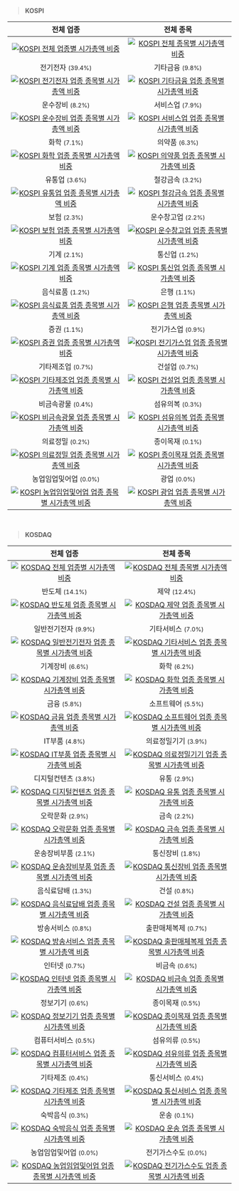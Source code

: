 <br>

> **KOSPI**<a id="KOSPI"></a>

| 전체 업종 | 전체 종목 |
| :---: | :---: |
| [![KOSPI 전체 업종별 시가총액 비중](images/kospi_all_all_업종.png)](kospi_all_all_업종/) | [![KOSPI 전체 종목별 시가총액 비중](images/kospi_all_all_종목.png)](kospi_all_all_종목/) |
| 전기전자 <small>(39.4%)</small> | 기타금융 <small>(9.8%)</small> |
| [![KOSPI 전기전자 업종 종목별 시가총액 비중](images/kospi_업종_전기전자_종목.png)](kospi_업종_전기전자_종목/) | [![KOSPI 기타금융 업종 종목별 시가총액 비중](images/kospi_업종_기타금융_종목.png)](kospi_업종_기타금융_종목/) |
| 운수장비 <small>(8.2%)</small> | 서비스업 <small>(7.9%)</small> |
| [![KOSPI 운수장비 업종 종목별 시가총액 비중](images/kospi_업종_운수장비_종목.png)](kospi_업종_운수장비_종목/) | [![KOSPI 서비스업 업종 종목별 시가총액 비중](images/kospi_업종_서비스업_종목.png)](kospi_업종_서비스업_종목/) |
| 화학 <small>(7.1%)</small> | 의약품 <small>(6.3%)</small> |
| [![KOSPI 화학 업종 종목별 시가총액 비중](images/kospi_업종_화학_종목.png)](kospi_업종_화학_종목/) | [![KOSPI 의약품 업종 종목별 시가총액 비중](images/kospi_업종_의약품_종목.png)](kospi_업종_의약품_종목/) |
| 유통업 <small>(3.6%)</small> | 철강금속 <small>(3.2%)</small> |
| [![KOSPI 유통업 업종 종목별 시가총액 비중](images/kospi_업종_유통업_종목.png)](kospi_업종_유통업_종목/) | [![KOSPI 철강금속 업종 종목별 시가총액 비중](images/kospi_업종_철강금속_종목.png)](kospi_업종_철강금속_종목/) |
| 보험 <small>(2.3%)</small> | 운수창고업 <small>(2.2%)</small> |
| [![KOSPI 보험 업종 종목별 시가총액 비중](images/kospi_업종_보험_종목.png)](kospi_업종_보험_종목/) | [![KOSPI 운수창고업 업종 종목별 시가총액 비중](images/kospi_업종_운수창고업_종목.png)](kospi_업종_운수창고업_종목/) |
| 기계 <small>(2.1%)</small> | 통신업 <small>(1.2%)</small> |
| [![KOSPI 기계 업종 종목별 시가총액 비중](images/kospi_업종_기계_종목.png)](kospi_업종_기계_종목/) | [![KOSPI 통신업 업종 종목별 시가총액 비중](images/kospi_업종_통신업_종목.png)](kospi_업종_통신업_종목/) |
| 음식료품 <small>(1.2%)</small> | 은행 <small>(1.1%)</small> |
| [![KOSPI 음식료품 업종 종목별 시가총액 비중](images/kospi_업종_음식료품_종목.png)](kospi_업종_음식료품_종목/) | [![KOSPI 은행 업종 종목별 시가총액 비중](images/kospi_업종_은행_종목.png)](kospi_업종_은행_종목/) |
| 증권 <small>(1.1%)</small> | 전기가스업 <small>(0.9%)</small> |
| [![KOSPI 증권 업종 종목별 시가총액 비중](images/kospi_업종_증권_종목.png)](kospi_업종_증권_종목/) | [![KOSPI 전기가스업 업종 종목별 시가총액 비중](images/kospi_업종_전기가스업_종목.png)](kospi_업종_전기가스업_종목/) |
| 기타제조업 <small>(0.7%)</small> | 건설업 <small>(0.7%)</small> |
| [![KOSPI 기타제조업 업종 종목별 시가총액 비중](images/kospi_업종_기타제조업_종목.png)](kospi_업종_기타제조업_종목/) | [![KOSPI 건설업 업종 종목별 시가총액 비중](images/kospi_업종_건설업_종목.png)](kospi_업종_건설업_종목/) |
| 비금속광물 <small>(0.4%)</small> | 섬유의복 <small>(0.3%)</small> |
| [![KOSPI 비금속광물 업종 종목별 시가총액 비중](images/kospi_업종_비금속광물_종목.png)](kospi_업종_비금속광물_종목/) | [![KOSPI 섬유의복 업종 종목별 시가총액 비중](images/kospi_업종_섬유의복_종목.png)](kospi_업종_섬유의복_종목/) |
| 의료정밀 <small>(0.2%)</small> | 종이목재 <small>(0.1%)</small> |
| [![KOSPI 의료정밀 업종 종목별 시가총액 비중](images/kospi_업종_의료정밀_종목.png)](kospi_업종_의료정밀_종목/) | [![KOSPI 종이목재 업종 종목별 시가총액 비중](images/kospi_업종_종이목재_종목.png)](kospi_업종_종이목재_종목/) |
| 농업임업및어업 <small>(0.0%)</small> | 광업 <small>(0.0%)</small> |
| [![KOSPI 농업임업및어업 업종 종목별 시가총액 비중](images/kospi_업종_농업임업및어업_종목.png)](kospi_업종_농업임업및어업_종목/) | [![KOSPI 광업 업종 종목별 시가총액 비중](images/kospi_업종_광업_종목.png)](kospi_업종_광업_종목/) |


<br>

> **KOSDAQ**<a id="KOSDAQ"></a>

| 전체 업종 | 전체 종목 |
| :---: | :---: |
| [![KOSDAQ 전체 업종별 시가총액 비중](images/kosdaq_all_all_업종.png)](kosdaq_all_all_업종/) | [![KOSDAQ 전체 종목별 시가총액 비중](images/kosdaq_all_all_종목.png)](kosdaq_all_all_종목/) |
| 반도체 <small>(14.1%)</small> | 제약 <small>(12.4%)</small> |
| [![KOSDAQ 반도체 업종 종목별 시가총액 비중](images/kosdaq_업종_반도체_종목.png)](kosdaq_업종_반도체_종목/) | [![KOSDAQ 제약 업종 종목별 시가총액 비중](images/kosdaq_업종_제약_종목.png)](kosdaq_업종_제약_종목/) |
| 일반전기전자 <small>(9.9%)</small> | 기타서비스 <small>(7.0%)</small> |
| [![KOSDAQ 일반전기전자 업종 종목별 시가총액 비중](images/kosdaq_업종_일반전기전자_종목.png)](kosdaq_업종_일반전기전자_종목/) | [![KOSDAQ 기타서비스 업종 종목별 시가총액 비중](images/kosdaq_업종_기타서비스_종목.png)](kosdaq_업종_기타서비스_종목/) |
| 기계장비 <small>(6.6%)</small> | 화학 <small>(6.2%)</small> |
| [![KOSDAQ 기계장비 업종 종목별 시가총액 비중](images/kosdaq_업종_기계장비_종목.png)](kosdaq_업종_기계장비_종목/) | [![KOSDAQ 화학 업종 종목별 시가총액 비중](images/kosdaq_업종_화학_종목.png)](kosdaq_업종_화학_종목/) |
| 금융 <small>(5.8%)</small> | 소프트웨어 <small>(5.5%)</small> |
| [![KOSDAQ 금융 업종 종목별 시가총액 비중](images/kosdaq_업종_금융_종목.png)](kosdaq_업종_금융_종목/) | [![KOSDAQ 소프트웨어 업종 종목별 시가총액 비중](images/kosdaq_업종_소프트웨어_종목.png)](kosdaq_업종_소프트웨어_종목/) |
| IT부품 <small>(4.8%)</small> | 의료정밀기기 <small>(3.9%)</small> |
| [![KOSDAQ IT부품 업종 종목별 시가총액 비중](images/kosdaq_업종_IT부품_종목.png)](kosdaq_업종_IT부품_종목/) | [![KOSDAQ 의료정밀기기 업종 종목별 시가총액 비중](images/kosdaq_업종_의료정밀기기_종목.png)](kosdaq_업종_의료정밀기기_종목/) |
| 디지털컨텐츠 <small>(3.8%)</small> | 유통 <small>(2.9%)</small> |
| [![KOSDAQ 디지털컨텐츠 업종 종목별 시가총액 비중](images/kosdaq_업종_디지털컨텐츠_종목.png)](kosdaq_업종_디지털컨텐츠_종목/) | [![KOSDAQ 유통 업종 종목별 시가총액 비중](images/kosdaq_업종_유통_종목.png)](kosdaq_업종_유통_종목/) |
| 오락문화 <small>(2.9%)</small> | 금속 <small>(2.2%)</small> |
| [![KOSDAQ 오락문화 업종 종목별 시가총액 비중](images/kosdaq_업종_오락문화_종목.png)](kosdaq_업종_오락문화_종목/) | [![KOSDAQ 금속 업종 종목별 시가총액 비중](images/kosdaq_업종_금속_종목.png)](kosdaq_업종_금속_종목/) |
| 운송장비부품 <small>(2.1%)</small> | 통신장비 <small>(1.8%)</small> |
| [![KOSDAQ 운송장비부품 업종 종목별 시가총액 비중](images/kosdaq_업종_운송장비부품_종목.png)](kosdaq_업종_운송장비부품_종목/) | [![KOSDAQ 통신장비 업종 종목별 시가총액 비중](images/kosdaq_업종_통신장비_종목.png)](kosdaq_업종_통신장비_종목/) |
| 음식료담배 <small>(1.3%)</small> | 건설 <small>(0.8%)</small> |
| [![KOSDAQ 음식료담배 업종 종목별 시가총액 비중](images/kosdaq_업종_음식료담배_종목.png)](kosdaq_업종_음식료담배_종목/) | [![KOSDAQ 건설 업종 종목별 시가총액 비중](images/kosdaq_업종_건설_종목.png)](kosdaq_업종_건설_종목/) |
| 방송서비스 <small>(0.8%)</small> | 출판매체복제 <small>(0.7%)</small> |
| [![KOSDAQ 방송서비스 업종 종목별 시가총액 비중](images/kosdaq_업종_방송서비스_종목.png)](kosdaq_업종_방송서비스_종목/) | [![KOSDAQ 출판매체복제 업종 종목별 시가총액 비중](images/kosdaq_업종_출판매체복제_종목.png)](kosdaq_업종_출판매체복제_종목/) |
| 인터넷 <small>(0.7%)</small> | 비금속 <small>(0.6%)</small> |
| [![KOSDAQ 인터넷 업종 종목별 시가총액 비중](images/kosdaq_업종_인터넷_종목.png)](kosdaq_업종_인터넷_종목/) | [![KOSDAQ 비금속 업종 종목별 시가총액 비중](images/kosdaq_업종_비금속_종목.png)](kosdaq_업종_비금속_종목/) |
| 정보기기 <small>(0.6%)</small> | 종이목재 <small>(0.5%)</small> |
| [![KOSDAQ 정보기기 업종 종목별 시가총액 비중](images/kosdaq_업종_정보기기_종목.png)](kosdaq_업종_정보기기_종목/) | [![KOSDAQ 종이목재 업종 종목별 시가총액 비중](images/kosdaq_업종_종이목재_종목.png)](kosdaq_업종_종이목재_종목/) |
| 컴퓨터서비스 <small>(0.5%)</small> | 섬유의류 <small>(0.5%)</small> |
| [![KOSDAQ 컴퓨터서비스 업종 종목별 시가총액 비중](images/kosdaq_업종_컴퓨터서비스_종목.png)](kosdaq_업종_컴퓨터서비스_종목/) | [![KOSDAQ 섬유의류 업종 종목별 시가총액 비중](images/kosdaq_업종_섬유의류_종목.png)](kosdaq_업종_섬유의류_종목/) |
| 기타제조 <small>(0.4%)</small> | 통신서비스 <small>(0.4%)</small> |
| [![KOSDAQ 기타제조 업종 종목별 시가총액 비중](images/kosdaq_업종_기타제조_종목.png)](kosdaq_업종_기타제조_종목/) | [![KOSDAQ 통신서비스 업종 종목별 시가총액 비중](images/kosdaq_업종_통신서비스_종목.png)](kosdaq_업종_통신서비스_종목/) |
| 숙박음식 <small>(0.3%)</small> | 운송 <small>(0.1%)</small> |
| [![KOSDAQ 숙박음식 업종 종목별 시가총액 비중](images/kosdaq_업종_숙박음식_종목.png)](kosdaq_업종_숙박음식_종목/) | [![KOSDAQ 운송 업종 종목별 시가총액 비중](images/kosdaq_업종_운송_종목.png)](kosdaq_업종_운송_종목/) |
| 농업임업및어업 <small>(0.0%)</small> | 전기가스수도 <small>(0.0%)</small> |
| [![KOSDAQ 농업임업및어업 업종 종목별 시가총액 비중](images/kosdaq_업종_농업임업및어업_종목.png)](kosdaq_업종_농업임업및어업_종목/) | [![KOSDAQ 전기가스수도 업종 종목별 시가총액 비중](images/kosdaq_업종_전기가스수도_종목.png)](kosdaq_업종_전기가스수도_종목/) |